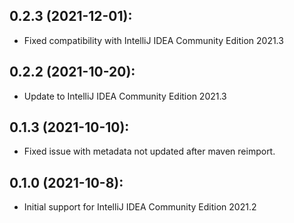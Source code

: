## 0.2.3 (2021-12-01):

- Fixed compatibility with IntelliJ IDEA Community Edition 2021.3

## 0.2.2 (2021-10-20):

- Update to IntelliJ IDEA Community Edition 2021.3

## 0.1.3 (2021-10-10):

- Fixed issue with metadata not updated after maven reimport.

## 0.1.0 (2021-10-8):

- Initial support for IntelliJ IDEA Community Edition 2021.2